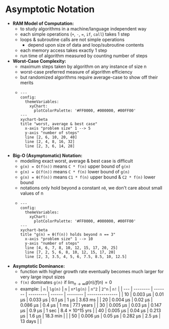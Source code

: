 # Asymptotic Notation
- **RAM Model of Computation:**
  - to study algorithms in a machine/language independent way
  - each simple operations (`+`, `-`, `=`, `if`, `call`) takes 1 step
  - loops & subroutine calls are not simple operations
    - depend upon size of data and loop/subroutine contents
  - each memory access takes exactly 1 step
  - run time of algorithm measured by counting number of steps
- **Worst-Case Complexity:**
  - maximum steps taken by algorithm on any instance of size n
  - worst-case preferred measure of algorithm efficiency
  - but randomized algorithms require average-case to show off their merits
  - 
    ```mermaid
    ---
    config:
      themeVariables:
        xyChart:
          plotColorPalette: '#FF0000, #000000, #00FF00'
    ---
    xychart-beta
    title "worst, average & best case"
      x-axis "problem size" 1 --> 5
      y-axis "number of steps"
      line [2, 6, 10, 20, 40]
      line [2, 4, 8, 16, 32]
      line [2, 3, 6, 14, 28]
    ```
- **Big-O (Asymptomatic) Notation:**
  - modelling exact worst, average & best case is difficult
  - `g(n) = O(f(n))` means `C * f(n)` upper bound of `g(n)`
  - `g(n) = Ω(f(n))` means `C * f(n)` lower bound of `g(n)`
  - `g(n) = θ(f(n))` means `C1 * f(n)` upper bound & `C2 * f(n)` lower bound
  - notations only hold beyond a constant `n0`, we don't care about small values of n
  - 
    ```mermaid
    ---
    config:
      themeVariables:
        xyChart:
          plotColorPalette: '#FF0000, #000000, #00FF00'
    ---
    xychart-beta
    title "g(n) = θ(f(n)) holds beyond n == 3"
      x-axis "problem size" 1 --> 10
      y-axis "number of steps"
      line [4, 6, 7, 8, 10, 12, 15, 17, 20, 25]
      line [7, 2, 5, 6, 8, 10, 12, 15, 17, 20]
      line [2, 3, 3.5, 4, 5, 6, 7.5, 8.5, 10, 12.5]
    ```
- **Asymptotic Dominance:**
  - function with higher growth rate eventually becomes much larger for very large input sizes
  - `f(n)` dominates `g(n)` if $\lim_{n\to\infty} g(n) / f(n) = 0$
  - example:
    | `n` | `lg(n)`  | `n`     | `n*lg(n)` | `n^2`  | `2^n`    | `n!`            |
    | --- | -------- | ------- | --------- | ------ | -------- | --------------- |
    | 10  | 0.003 µs | 0.01 µs | 0.033 µs  | 0.1 µs | 1 µs     | 3.63 ms         |
    | 20  | 0.004 µs | 0.02 µs | 0.086 µs  | 0.4 µs | 1 ms     | 77.1 years      |
    | 30  | 0.005 µs | 0.03 µs | 0.147 µs  | 0.9 µs | 1 sec    | 8.4 × 10^15 yrs |
    | 40  | 0.005 µs | 0.04 µs | 0.213 µs  | 1.6 µs | 18.3 min |                 |
    | 50  | 0.006 µs | 0.05 µs | 0.282 µs  | 2.5 µs | 13 days  |                 |